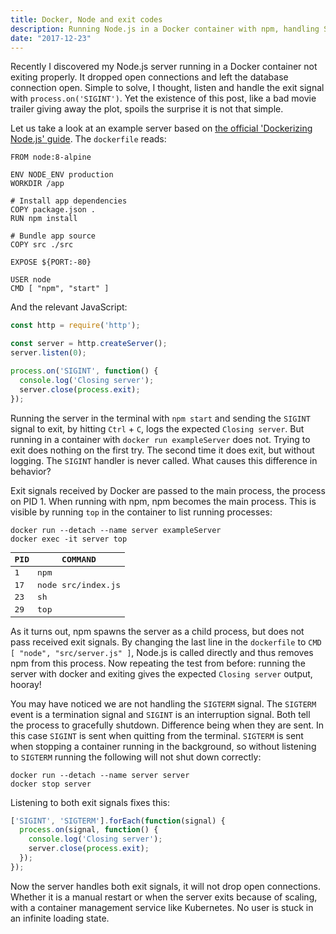 ```yaml
---
title: Docker, Node and exit codes
description: Running Node.js in a Docker container with npm, handling SIGTERM and SIGINT.
date: "2017-12-23"
---
```


Recently I discovered my Node.js server running in a Docker container not exiting properly. It dropped open connections and left the database connection open. Simple to solve, I thought, listen and handle the exit signal with `process.on('SIGINT')`. Yet the existence of this post, like a bad movie trailer giving away the plot, spoils the surprise it is not that simple.

Let us take a look at an example server based on [the official 'Dockerizing Node.js' guide](https://nodejs.org/en/docs/guides/nodejs-docker-webapp/). The `dockerfile` reads:
```
FROM node:8-alpine

ENV NODE_ENV production
WORKDIR /app

# Install app dependencies
COPY package.json .
RUN npm install

# Bundle app source
COPY src ./src

EXPOSE ${PORT:-80}

USER node
CMD [ "npm", "start" ]
```

And the relevant JavaScript:
```js
const http = require('http');

const server = http.createServer();
server.listen(0);

process.on('SIGINT', function() {
  console.log('Closing server');
  server.close(process.exit);
});
```

Running the server in the terminal with `npm start` and sending the `SIGINT` signal to exit, by hitting `Ctrl` + `C`, logs the expected `Closing server`. But running in a container with `docker run exampleServer` does not. Trying to exit does nothing on the first try. The second time it does exit, but without logging. The `SIGINT` handler is never called. What causes this difference in behavior?

Exit signals received by Docker are passed to the main process, the process on PID 1. When running with npm, npm becomes the main process. This is visible by running `top` in the container to list running processes:

<kbd>

```
docker run --detach --name server exampleServer
docker exec -it server top
```

</kbd>

<samp>

| PID | COMMAND |
| --- | --- |
|   1 | npm |
|  17 | node src/index.js |
|  23 | sh |
|  29 | top |

</samp>

As it turns out, npm spawns the server as a child process, but does not pass received exit signals. By changing the last line in the `dockerfile` to `CMD [ "node", "src/server.js" ]`, Node.js is called directly and thus removes npm from this process. Now repeating the test from before: running the server with docker and exiting gives the expected `Closing server` output, hooray!

You may have noticed we are not handling the `SIGTERM` signal. The `SIGTERM` event is a termination signal and `SIGINT` is an interruption signal. Both tell the process to gracefully shutdown. Difference being when they are sent. In this case `SIGINT` is sent when quitting from the terminal. `SIGTERM` is sent when stopping a container running in the background, so without listening to `SIGTERM` running the following will not shut down correctly:
```
docker run --detach --name server server
docker stop server
```

Listening to both exit signals fixes this:
```js
['SIGINT', 'SIGTERM'].forEach(function(signal) {
  process.on(signal, function() {
    console.log('Closing server');
    server.close(process.exit);
  });
});
```

Now the server handles both exit signals, it will not drop open connections. Whether it is a manual restart or when the server exits because of scaling, with a container management service like Kubernetes. No user is stuck in an infinite loading state.
